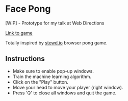 # Face Pong

[WIP] - Prototype for my talk at Web Directions

[Link to game](http://charliegerard.github.io/face-pong)

Totally inspired by [stewd.io](http://stewd.io/pong/) browser pong game.

Instructions
---

* Make sure to enable pop-up windows.
* Train the machine learning algorithm.
* Click on the "Play" button.
* Move your head to move your player (right window).
* Press 'Q' to close all windows and quit the game.
